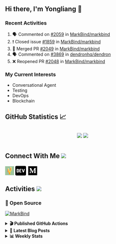 ## Hi there, I'm Yongliang 👋

### Recent Activities

<!--START_SECTION:activity-->
1. 🗣 Commented on [#2059](https://github.com/MarkBind/markbind/issues/2059) in [MarkBind/markbind](https://github.com/MarkBind/markbind)
2. ❗️ Closed issue [#1859](https://github.com/MarkBind/markbind/issues/1859) in [MarkBind/markbind](https://github.com/MarkBind/markbind)
3. 🎉 Merged PR [#2049](https://github.com/MarkBind/markbind/pull/2049) in [MarkBind/markbind](https://github.com/MarkBind/markbind)
4. 🗣 Commented on [#3869](https://github.com/dendronhq/dendron/issues/3869) in [dendronhq/dendron](https://github.com/dendronhq/dendron)
5. ❌ Reopened PR [#2048](https://github.com/MarkBind/markbind/pull/2048) in [MarkBind/markbind](https://github.com/MarkBind/markbind)
<!--END_SECTION:activity-->

### My Current Interests

- Conversational Agent
- Testing
- DevOps
- Blockchain

## GitHub Statistics :chart_with_upwards_trend:
<div align="center">
<div style="display: flex; align-items: center; justify-content: center;">

[![](https://github-readme-stats-tlylt.vercel.app/api?username=tlylt&show_icons=true&theme=tokyonight&hide_border=true&locale=en)](https://github.com/tlylt)
[![](https://github-readme-streak-stats.herokuapp.com/?user=tlylt&theme=tokyonight&hide_border=true)](https://github.com/tlylt)
</div>
</div>

## Connect With Me <img src="https://media.giphy.com/media/2wh5K5yE3ulp3xgYcG/giphy-downsized.gif" width="30">

<a href="https://www.yongliangliu.com/" target="_blank"><img align="center" src="static/site-icon.png" alt="yongliangliu.com" height="29" width="29" /></a>
<a href="https://dev.to/tlylt" target="_blank"><img align="center" src="static/dev-badge.svg" alt="dev.to/tlylt" height="35" width="35" /></a>
<a href="https://tlylt.medium.com" target="_blank"><img align="center" src="static/medium.png" alt="tlylt.medium.com" height="35" width="35" /></a>

## Activities <img src="https://media.giphy.com/media/WUlplcMpOCEmTGBtBW/giphy.gif" width="30">

### 🔭 Open Source

[![MarkBind](https://github-readme-stats-tlylt.vercel.app/api/pin/?username=markbind&repo=markbind)](https://github.com/MarkBind/markbind)

<details>
<summary> <b>🎬 Published GitHub Actions </b> </summary>

[![install-graphviz](https://github-readme-stats-tlylt.vercel.app/api/pin/?username=tlylt&repo=install-graphviz)](https://github.com/tlylt/install-graphviz)

[![reposense-action](https://github-readme-stats-tlylt.vercel.app/api/pin/?username=tlylt&repo=reposense-action)](https://github.com/tlylt/reposense-action)

[![markbin-action](https://github-readme-stats-tlylt.vercel.app/api/pin/?username=markbind&repo=markbind-action)](https://github.com/MarkBind/markbind-action)

</details>

<details>
<summary> <b>📕 Latest Blog Posts</b> </summary>

<!-- BLOG-POST-LIST:START -->
- [End of University Year 3 Sem 1](https://www.yongliangliu.com/blog/end-of-year-3-sem-1/)
- [Repository Pattern, Revisited](https://www.yongliangliu.com/blog/repository-pattern-revisited/)
- [End of University Year 2 Sem 2](https://www.yongliangliu.com/blog/end-of-year-2-sem-2/)
- [Crossing abstraction barrier between parent and child class](https://www.yongliangliu.com/blog/cross-abstraction-barrier-between-parent-child/)
- [Intermediate GitHub CI Workflow Walk Through](https://www.yongliangliu.com/blog/intermediate-github-ci-workflow-walk-through/)
<!-- BLOG-POST-LIST:END -->

</details>

<details>
<summary> <b>📊 Weekly Stats</b> </summary>

<!--START_SECTION:waka-->
![Code Time](http://img.shields.io/badge/Code%20Time-634%20hrs%203%20mins-blue)

**🐱 My GitHub Data** 

> 🏆 4,458 Contributions in the Year 2022
 > 
> 📦 326.4 kB Used in GitHub's Storage 
 > 
> 🚫 Not Opted to Hire
 > 
> 📜 138 Public Repositories 
 > 
> 🔑 25 Private Repositories  
 > 
**I'm an Early 🐤** 

```text
🌞 Morning    328 commits    ███████░░░░░░░░░░░░░░░░░░   30.48% 
🌆 Daytime    251 commits    █████░░░░░░░░░░░░░░░░░░░░   23.33% 
🌃 Evening    412 commits    █████████░░░░░░░░░░░░░░░░   38.29% 
🌙 Night      85 commits     ██░░░░░░░░░░░░░░░░░░░░░░░   7.9%

```
📅 **I'm Most Productive on Friday** 

```text
Monday       145 commits    ███░░░░░░░░░░░░░░░░░░░░░░   13.48% 
Tuesday      77 commits     █░░░░░░░░░░░░░░░░░░░░░░░░   7.16% 
Wednesday    158 commits    ███░░░░░░░░░░░░░░░░░░░░░░   14.68% 
Thursday     169 commits    ████░░░░░░░░░░░░░░░░░░░░░   15.71% 
Friday       237 commits    █████░░░░░░░░░░░░░░░░░░░░   22.03% 
Saturday     155 commits    ███░░░░░░░░░░░░░░░░░░░░░░   14.41% 
Sunday       135 commits    ███░░░░░░░░░░░░░░░░░░░░░░   12.55%

```


📊 **This Week I Spent My Time On** 

```text
⌚︎ Time Zone: Asia/Singapore

💬 Programming Languages: 
Markdown                 9 hrs 25 mins       ███████████████░░░░░░░░░░   62.75% 
JavaScript               2 hrs 35 mins       ████░░░░░░░░░░░░░░░░░░░░░   17.27% 
JSON                     1 hr 13 mins        ██░░░░░░░░░░░░░░░░░░░░░░░   8.16% 
CSS                      45 mins             █░░░░░░░░░░░░░░░░░░░░░░░░   5.02% 
TypeScript               30 mins             ░░░░░░░░░░░░░░░░░░░░░░░░░   3.37%

```


 Last Updated on 18/12/2022 00:35:04 UTC
<!--END_SECTION:waka-->

</details>
